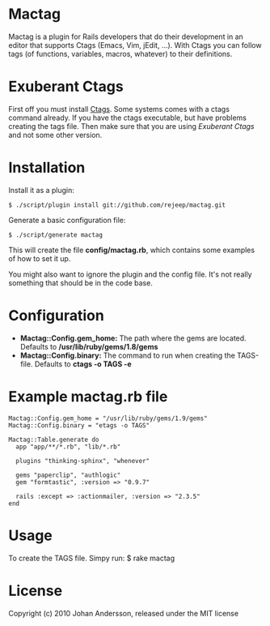 # Mactag

Mactag is a plugin for Rails developers that do their development in
an editor that supports Ctags (Emacs, Vim, jEdit, ...). With Ctags
you can follow tags (of functions, variables, macros, whatever) to
their definitions.

# Exuberant Ctags
First off you must install [Ctags](http://ctags.sourceforge.net/).
Some systems comes with a ctags command already. If you have the ctags
executable, but have problems creating the tags file. Then make sure
that you are using *Exuberant Ctags* and not some other version.

# Installation

Install it as a plugin:

    $ ./script/plugin install git://github.com/rejeep/mactag.git

Generate a basic configuration file:

    $ ./script/generate mactag

This will create the file **config/mactag.rb**, which contains
some examples of how to set it up.

You might also want to ignore the plugin and the config file. It's not
really something that should be in the code base.

# Configuration
* **Mactag::Config.gem_home:** The path where the gems are located. Defaults to **/usr/lib/ruby/gems/1.8/gems**
* **Mactag::Config.binary:** The command to run when creating the TAGS-file. Defaults to **ctags -o TAGS -e**

# Example mactag.rb file
    Mactag::Config.gem_home = "/usr/lib/ruby/gems/1.9/gems"
    Mactag::Config.binary = "etags -o TAGS"

    Mactag::Table.generate do
      app "app/**/*.rb", "lib/*.rb"

      plugins "thinking-sphinx", "whenever"

      gems "paperclip", "authlogic"
      gem "formtastic", :version => "0.9.7"

      rails :except => :actionmailer, :version => "2.3.5"
    end

# Usage

To create the TAGS file. Simpy run:
    $ rake mactag

# License

Copyright (c) 2010 Johan Andersson, released under the MIT license
